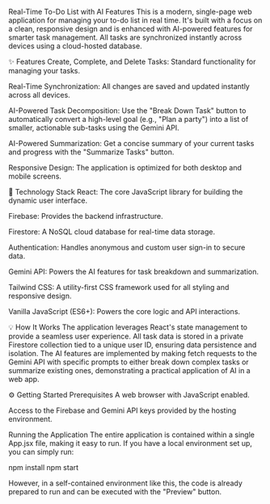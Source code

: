 Real-Time To-Do List with AI Features
This is a modern, single-page web application for managing your to-do list in real time. It's built with a focus on a clean, responsive design and is enhanced with AI-powered features for smarter task management. All tasks are synchronized instantly across devices using a cloud-hosted database.

✨ Features
Create, Complete, and Delete Tasks: Standard functionality for managing your tasks.

Real-Time Synchronization: All changes are saved and updated instantly across all devices.

AI-Powered Task Decomposition: Use the "Break Down Task" button to automatically convert a high-level goal (e.g., "Plan a party") into a list of smaller, actionable sub-tasks using the Gemini API.

AI-Powered Summarization: Get a concise summary of your current tasks and progress with the "Summarize Tasks" button.

Responsive Design: The application is optimized for both desktop and mobile screens.

🚀 Technology Stack
React: The core JavaScript library for building the dynamic user interface.

Firebase: Provides the backend infrastructure.

Firestore: A NoSQL cloud database for real-time data storage.

Authentication: Handles anonymous and custom user sign-in to secure data.

Gemini API: Powers the AI features for task breakdown and summarization.

Tailwind CSS: A utility-first CSS framework used for all styling and responsive design.

Vanilla JavaScript (ES6+): Powers the core logic and API interactions.

💡 How It Works
The application leverages React's state management to provide a seamless user experience. All task data is stored in a private Firestore collection tied to a unique user ID, ensuring data persistence and isolation. The AI features are implemented by making fetch requests to the Gemini API with specific prompts to either break down complex tasks or summarize existing ones, demonstrating a practical application of AI in a web app.

⚙️ Getting Started
Prerequisites
A web browser with JavaScript enabled.

Access to the Firebase and Gemini API keys provided by the hosting environment.

Running the Application
The entire application is contained within a single App.jsx file, making it easy to run. If you have a local environment set up, you can simply run:

npm install
npm start

However, in a self-contained environment like this, the code is already prepared to run and can be executed with the "Preview" button.
